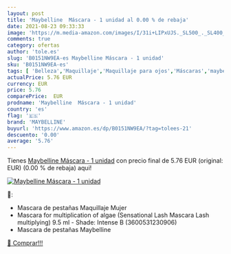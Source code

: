 ```yaml
---
layout: post
title: 'Maybelline  Máscara - 1 unidad al 0.00 % de rebaja'
date: 2021-08-23 09:33:33
image: 'https://m.media-amazon.com/images/I/31i+LIPxUJS._SL500_._SL400_.jpg'
comments: true
category: ofertas
author: 'tole.es'
slug: 'B0151NW9EA-es Maybelline Máscara - 1 unidad'
sku: 'B0151NW9EA-es'
tags: [ 'Belleza','Maquillaje','Maquillaje para ojos','Máscaras','maybelline', ]
actualPrice: 5.76 EUR
currency: EUR
price: 5.76
comparePrice:  EUR
prodname: 'Maybelline  Máscara - 1 unidad'
country: 'es'
flag: '🇪🇸'
brand: 'MAYBELLINE'
buyurl: 'https://www.amazon.es/dp/B0151NW9EA/?tag=tolees-21'
descuento: '0.00'
average: '5.76'
---
```


Tienes [Maybelline  Máscara - 1 unidad](https://www.amazon.es/dp/B0151NW9EA/?tag=tolees-21) con precio final de  5.76 EUR (original:  EUR) (0.00 %  de rebaja) aqui!

[![Maybelline  Máscara - 1 unidad](https://m.media-amazon.com/images/I/31i+LIPxUJS._SL500_._SL400_.jpg)](https://www.amazon.es/dp/B0151NW9EA/?tag=tolees-21)

🔎:

- Mascara de pestañas Maquillaje Mujer
- Mascara for multiplication of algae (Sensational Lash Mascara Lash multiplying) 9.5 ml - Shade: Intense B (3600531230906)
- Mascara de pestañas Maybelline

[🛒 Comprar!!!](https://www.amazon.es/dp/B0151NW9EA/?tag=tolees-21)
